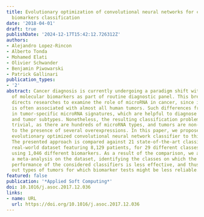 ```yaml
---
title: Evolutionary optimization of convolutional neural networks for cancer miRNA
  biomarkers classification
date: '2018-04-01'
draft: true
publishDate: '2024-12-17T15:42:12.726312Z'
authors:
- Alejandro Lopez-Rincon
- Alberto Tonda
- Mohamed Elati
- Olivier Schwander
- Benjamin Piwowarski
- Patrick Gallinari
publication_types:
- '2'
abstract: Cancer diagnosis is currently undergoing a paradigm shift with the incorporation
  of molecular biomarkers as part of routine diagnostic panel. This breakthrough discovery
  directs researches to examine the role of microRNA in cancer, since its deregulation
  is often associated with almost all human tumors. Such differences frequently recur
  in tumor-specific microRNA signatures, which are helpful to diagnose tissue of origin
  and tumor subtypes. Nonetheless, the resulting classification problem is far from
  trivial, as there are hundreds of microRNA types, and tumors are non-linearly correlated
  to the presence of several overexpressions. In this paper, we propose to apply an
  evolutionary optimized convolutional neural network classifier to this complex task.
  The presented approach is compared against 21 state-of-the-art classifiers, on a
  real-world dataset featuring 8,129 patients, for 29 different classes of tumors,
  using 1,046 different biomarkers. As a result of the comparison, we also present
  a meta-analysis on the dataset, identifying the classes on which the collective
  performance of the considered classifiers is less effective, and thus possibly singling
  out types of tumors for which biomarker tests might be less reliable.
featured: false
publication: '*Applied Soft Computing*'
doi: 10.1016/j.asoc.2017.12.036
links:
- name: URL
  url: https://doi.org/10.1016/j.asoc.2017.12.036
---
```


